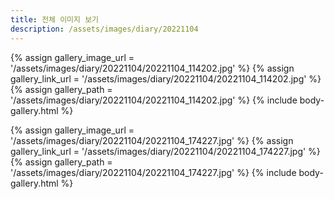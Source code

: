 ```yaml
---
title: 전체 이미지 보기
description: /assets/images/diary/20221104
---
```




{% assign gallery_image_url = '/assets/images/diary/20221104/20221104_114202.jpg' %}
{% assign gallery_link_url = '/assets/images/diary/20221104/20221104_114202.jpg' %}
{% assign gallery_path = '/assets/images/diary/20221104/20221104_114202.jpg' %}
{% include body-gallery.html %}

{% assign gallery_image_url = '/assets/images/diary/20221104/20221104_174227.jpg' %}
{% assign gallery_link_url = '/assets/images/diary/20221104/20221104_174227.jpg' %}
{% assign gallery_path = '/assets/images/diary/20221104/20221104_174227.jpg' %}
{% include body-gallery.html %}
